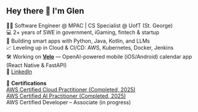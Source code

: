 ## Hey there 👋 I'm Glen

👨‍💻 Software Engineer @ MPAC | CS Specialist @ UofT (St. George)  
💻 2+ years of SWE in government, iGaming, fintech & startup  
🧠 Building smart apps with Python, Java, Kotlin, and LLMs  
📈 Leveling up in Cloud & CI/CD: AWS, Kubernetes, Docker, Jenkins  
🛠️ Working on [**Velo**](https://github.com/notnine/Velo) — OpenAI-powered mobile (iOS/Android) calendar app (React Native & FastAPI)  
🔗 [LinkedIn](https://www.linkedin.com/in/glen-jeremy-1b5938169/)  

📜 **Certifications**  
[AWS Certified Cloud Practitioner (Completed, 2025)](https://www.credly.com/badges/5fd8ba70-f615-47db-89db-948de449e4b6/linked_in_profile)  
[AWS Certified AI Practitioner (Completed, 2025)](https://www.credly.com/badges/49f32d75-3a9b-42a0-a22d-27f81869340d/linked_in_profile)  
AWS Certified Developer – Associate (in progress)

  
